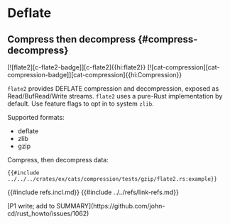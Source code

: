# Deflate

## Compress then decompress {#compress-decompress}

[![flate2][c-flate2-badge]][c-flate2]{{hi:flate2}} [![cat-compression][cat-compression-badge]][cat-compression]{{hi:Compression}}

`flate2` provides DEFLATE compression and decompression, exposed as Read/BufRead/Write streams. `flate2` uses a pure-Rust implementation by default. Use feature flags to opt in to system `zlib`.

Supported formats:

- deflate
- zlib
- gzip

Compress, then decompress data:

```rust,editable,noplayground
{{#include ../../../crates/ex/cats/compression/tests/gzip/flate2.rs:example}}
```

{{#include refs.incl.md}}
{{#include ../../refs/link-refs.md}}

<div class="hidden">
[P1 write; add to SUMMARY](https://github.com/john-cd/rust_howto/issues/1062)
</div>
